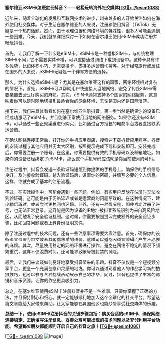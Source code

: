 **塞尔维亚eSIM卡怎麽註冊抖音？——轻松玩转海外社交媒体[[TG💪+ @esim1088](https://t.me/s/esim1088)]**

近年来，随着全球化的发展和互联网技术的进步，越来越多的人开始关注如何在海外使用社交媒体。对于生活在塞尔维亚的人来说，注册和使用抖音（TikTok）无疑是一个热门话题。然而，由于地理位置和网络环境的特殊性，很多人可能会遇到一些困难。今天，我们就来详细探讨一下如何在塞尔维亚使用eSIM卡成功注册并畅玩抖音。

首先，让我们了解一下什么是eSIM卡。eSIM卡是一种虚拟SIM卡，与传统物理SIM卡不同，它不需要实体卡槽，可以直接通过网络下载到设备中。这种卡具有许多优势，比如体积小巧、无需更换卡、支持多运营商切换等。对于经常旅行或居住在国外的人来说，eSIM卡无疑是一个非常方便的选择。

那么，为什么选择eSIM卡呢？尤其是在塞尔维亚这样的国家，网络环境相对复杂的情况下。首先，eSIM卡可以帮助用户快速接入当地网络，避免了传统SIM卡需要亲自去营业厅购买的麻烦。其次，eSIM卡通常支持多个国家的网络服务，这意味着你可以随时随地切换到最适合你的网络环境，无论是国内还是国际漫游。

接下来，我们来具体看看如何在塞尔维亚注册抖音。第一步当然是确保你的设备已经成功激活了eSIM卡，并且能够正常使用当地的网络服务。如果你还没有eSIM卡，可以通过一些正规渠道进行购买，比如通过官方授权的电商平台或者直接联系运营商。

在确认网络连接正常后，打开你的手机应用商店，搜索并下载抖音应用程序。抖音的安装过程与其他应用并无太大区别，按照提示完成下载和安装即可。安装完成后，你需要注册一个账号。在这里，你需要提供有效的手机号码以及邮箱地址。如果你的设备已经绑定了eSIM卡，那么这个手机号码应该就是你当前使用的号码。

注册过程中，抖音会发送一条验证码短信到你提供的手机号上。确保你的手机信号良好，及时接收验证码。输入验证码后，设置你的密码，并填写必要的个人信息。这样，你就完成了基本的注册流程。

不过，在实际操作中，可能会遇到一些问题。例如，有些用户反映在注册时无法收到验证码。这可能是由于网络延迟或者是运营商的问题导致的。在这种情况下，建议稍后再试，或者尝试更换网络环境。此外，还有一种情况是，即使成功注册了账号，也无法正常登录。这可能是因为设备的IP地址被抖音系统识别为来自高风险地区，从而触发了安全验证机制。这时候，你需要按照提示完成额外的安全验证步骤，比如回答问题或者上传身份证明文件。

除了注册过程中的技术问题，还有一些注意事项需要大家注意。首先，确保你的设备语言设置为中文或者其他你熟悉的语言，这样可以避免因语言障碍而产生不必要的麻烦。其次，尽量使用稳定的网络环境进行操作，避免在网络不稳定的情况下频繁重试，这样不仅浪费时间，还可能导致账号被封禁的风险。

最后，让我们来谈谈如何更好地享受抖音带来的乐趣。抖音不仅仅是一个短视频分享平台，更是一个充满创意和灵感的地方。你可以通过观看他人的作品学习新的拍摄技巧，也可以参与各种挑战活动展示自己的才华。同时，抖音也提供了丰富的滤镜和音乐资源，让你的作品更具吸引力。

总之，在塞尔维亚使用eSIM卡注册抖音并不是一件难事，只要你掌握了正确的方法，并且保持耐心和细心，就一定能够顺利地加入这个全球化的社交平台。希望这篇文章能给大家带来帮助，让大家能够在异国他乡也能尽情享受社交媒体的乐趣。

**总结一下，使用eSIM卡注册抖音的关键步骤包括：购买合适的eSIM卡、确保网络连接稳定、正确填写注册信息、妥善处理可能出现的技术问题以及充分利用平台功能。希望每位朋友都能顺利开启自己的抖音之旅！[[TG💪+ @esim1088](https://t.me/s/esim1088)]**

[[TG💪+ @esim1088](https://t.me/s/esim1088) ![Image](https://i.postimg.cc/4NQfJmqS/Snipaste-2025-05-13-00-14-12.png)]